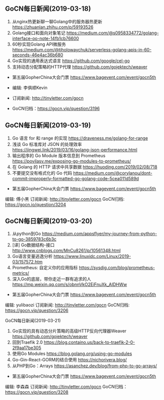 ## GoCN每日新闻(2019-03-18)

1. 从nginx热更新聊一聊Golang中的服务器热更新 https://zhuanlan.zhihu.com/p/59193526
2. Golang接口和面向对象笔记 https://medium.com/@s0958334772/golang-interface-oo-note-14fb1cb76600
3. 60秒实现Golang API微服务 https://medium.com/@tjholowaychuk/serverless-golang-apis-in-60-seconds-46e4ac36b680
4. Go实现的通用表达式语言 https://github.com/google/cel-go
5. 支持动态分配策略的HTTP代理 https://github.com/gojektech/weaver

* 第五届GopherChina大会门票 https://www.bagevent.com/event/gocn5th

* 编辑: 李俱顺Kevin
* 订阅新闻: http://tinyletter.com/gocn
* GoCN归档：https://gocn.vip/question/3196

## GoCN每日新闻(2019-03-19)

1. Go 语言 for 和 range 的实现 https://draveness.me/golang-for-range
2. 浅谈 Go 标准库对 JSON 的处理效率 https://jingwei.link/2019/03/16/golang-json-performance.html 
3. 输出程序的 Go Module 版本信息到 Prometheus https://povilasv.me/exposing-go-modules-to-prometheus/
4. 在 Golang 的 HTTP 请求中共享数据 https://huoding.com/2019/02/08/718
5. 不要提交没有格式化的 Go 代码 https://medium.com/@corylanou/dont-commit-improperly-formatted-go-golang-code-5cea011d589d

* 第五届GopherChina大会门票 https://www.bagevent.com/event/gocn5th

编辑: 傅小黑
订阅新闻: http://tinyletter.com/gocn
GoCN归档: https://gocn.io/question/3204

## GoCN每日新闻(2019-03-20)

1. 从python到Go https://medium.com/appsflyer/my-journey-from-python-to-go-3859783c6b3c
2. [译] Go数据结构-接口 http://www.cnblogs.com/MnCu8261/p/10561348.html
3. Go语言变量逃逸分析 https://www.linuxidc.com/Linux/2019-03/157572.htm
4. Prometheus: 自定义你的应用指标 https://sysdig.com/blog/prometheus-metrics/
5. 深入Go的底层，带你走近一群有追求的人 https://mp.weixin.qq.com/s/obnnVkO2EiFnuXk_AIDHWw

* 第五届GopherChina大会门票 https://www.bagevent.com/event/gocn5th

编辑: yulibaozi
订阅新闻: http://tinyletter.com/gocn
GoCN归档: https://gocn.vip/question/3206

GoCN每日新闻(2019-03-21)

1. Go实现的具有动态分片策略的高级HTTP反向代理器Weaver https://github.com/gojektech/weaver
2. 回到Traefik 2.0 https://blog.containo.us/back-to-traefik-2-0-2f9aa17be305
3. 使用Go Modules https://blog.golang.org/using-go-modules
4. Go-Gin-React-GORM的结合使用  https://nichorivera.blog/
5. 从PHP到Go：Arrays https://asanchez.dev/blog/from-php-to-go-arrays/

* 第五届GopherChina大会门票 https://www.bagevent.com/event/gocn5th

编辑: 李森森
订阅新闻: http://tinyletter.com/gocn
GoCN归档：https://gocn.vip/question/3208
